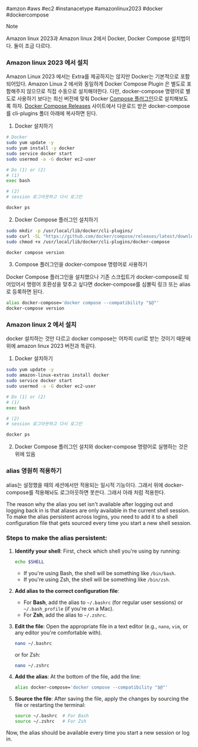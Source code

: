 #amzon #aws #ec2 #instanacetype #amazonlinux2023 #docker #dockercompose 

> [!note]
> Amazon linux 2023과 Amazon linux 2에서 Docker, Docker Compose 설치법이다. 
> 둘이 조금 다르다.

### Amazon linux 2023 에서 설치

Amazon Linux 2023 에서는 Extra를 제공하지는 않지만 Docker는 기본적으로 포함되어있다.
Amazon Linux 2 에서와 동일하게 Docker Compose Plugin 은 별도로 포함해주지 않으므로 직접 수동으로 설치해야한다. 다만, docker-compose 명령어로 별도로 사용하기 보다는 최신 버전에 맞춰 Docker [Compose 플러그인](https://docs.docker.com/compose/install/linux/#install-the-plugin-manually)으로 설치해보도록 하자. [Docker Compose Releases](https://github.com/docker/compose/releases) 사이트에서 다운로드 받은 docker-compose 를 cli-plugins 폴더 아래에 복사하면 된다.

1. Docker 설치하기

```bash
# Docker
sudo yum update -y
sudo yum install -y docker
sudo service docker start
sudo usermod -a -G docker ec2-user

# Do (1) or (2)
# (1) 
exec bash

# (2)
# session 로그아웃하고 다시 로그인

docker ps
```

2. Docker Compose 플러그인 설치하기

```bash
sudo mkdir -p /usr/local/lib/docker/cli-plugins/
sudo curl -SL "https://github.com/docker/compose/releases/latest/download/docker-compose-linux-$(uname -m)" -o /usr/local/lib/docker/cli-plugins/docker-compose
sudo chmod +x /usr/local/lib/docker/cli-plugins/docker-compose

docker compose version
```

3. Compose 플러그인을 docker-compose 명령어로 사용하기

Docker Compose 플러그인을 설치했으나 기존 스크립트가 docker-compose로 되어있어서 명령어 호환성을 맞추고 싶다면 docker-compose를 심볼릭 링크 또는 alias로 등록하면 된다.

```bash
alias docker-compose='docker compose --compatibility "$@"'
docker-compose version
```


### Amazon linux 2 에서 설치

docker 설치하는 것만 다르고 docker compose는 어차피 curl로 받는 것이기 때문에 위에 amazon linux 2023 버전과 똑같다.

1. Docker 설치하기

```bash
sudo yum update -y
sudo amazon-linux-extras install docker
sudo service docker start
sudo usermod -a -G docker ec2-user

# Do (1) or (2)
# (1) 
exec bash

# (2)
# session 로그아웃하고 다시 로그인

docker ps
```

2. Docker Compose 플러그인 설치와 docker-compose 명령어로 실행하는 것은 위에 있음


### alias 영원히 적용하기

alias는 설정했을 때의 세션에서만 적용되는 일시적 기능이다. 그래서 위에 docker-compose를 적용해놔도 로그아웃하면 못쓴다. 그래서 아래 처럼 적용한다.

The reason why the alias you set isn't available after logging out and logging back in is that aliases are only available in the current shell session. To make the alias persistent across logins, you need to add it to a shell configuration file that gets sourced every time you start a new shell session.

### Steps to make the alias persistent:

1. **Identify your shell**: First, check which shell you're using by running:
   ```bash
   echo $SHELL
   ```
   - If you're using Bash, the shell will be something like `/bin/bash`.
   - If you're using Zsh, the shell will be something like `/bin/zsh`.

2. **Add alias to the correct configuration file**:
   - For **Bash**, add the alias to `~/.bashrc` (for regular user sessions) or `~/.bash_profile` (if you're on a Mac).
   - For **Zsh**, add the alias to `~/.zshrc`.

3. **Edit the file**: Open the appropriate file in a text editor (e.g., `nano`, `vim`, or any editor you're comfortable with).
   ```bash
   nano ~/.bashrc
   ```
   or for Zsh:
   ```bash
   nano ~/.zshrc
   ```

4. **Add the alias**: At the bottom of the file, add the line:
   ```bash
   alias docker-compose='docker compose --compatibility "$@"'
   ```

5. **Source the file**: After saving the file, apply the changes by sourcing the file or restarting the terminal:
   ```bash
   source ~/.bashrc  # For Bash
   source ~/.zshrc   # For Zsh
   ```

Now, the alias should be available every time you start a new session or log in.